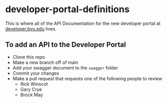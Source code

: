 # developer-portal-definitions

This is where all of the API Documentation for the new developer portal at [developer.byu.edu](developer.byu.edu) lives.

## To add an API to the Developer Portal
- Clone this repo
- Make a new branch off of main
- Add your swagger document to the `swagger` folder
- Commit your changes
- Make a pull request that requests one of the following people to review
  - Rick Winscot
  - Gary Crye
  - Brock May
